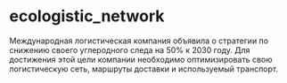 # ecologistic_network
Международная логистическая компания объявила о стратегии по снижению своего углеродного следа на 50% к 2030 году. Для достижения этой цели компании необходимо оптимизировать свою логистическую сеть, маршруты доставки и используемый транспорт.
